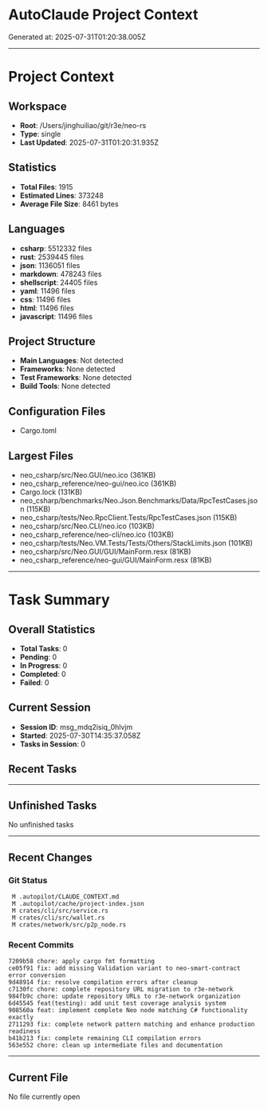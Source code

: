 # AutoClaude Project Context

Generated at: 2025-07-31T01:20:38.005Z

---

# Project Context

## Workspace
- **Root**: /Users/jinghuiliao/git/r3e/neo-rs
- **Type**: single
- **Last Updated**: 2025-07-31T01:20:31.935Z

## Statistics
- **Total Files**: 1915
- **Estimated Lines**: 373248
- **Average File Size**: 8461 bytes

## Languages
- **csharp**: 5512332 files
- **rust**: 2539445 files
- **json**: 1136051 files
- **markdown**: 478243 files
- **shellscript**: 24405 files
- **yaml**: 11496 files
- **css**: 11496 files
- **html**: 11496 files
- **javascript**: 11496 files

## Project Structure
- **Main Languages**: Not detected
- **Frameworks**: None detected
- **Test Frameworks**: None detected
- **Build Tools**: None detected

## Configuration Files
- Cargo.toml


## Largest Files
- neo_csharp/src/Neo.GUI/neo.ico (361KB)
- neo_csharp_reference/neo-gui/neo.ico (361KB)
- Cargo.lock (131KB)
- neo_csharp/benchmarks/Neo.Json.Benchmarks/Data/RpcTestCases.json (115KB)
- neo_csharp/tests/Neo.RpcClient.Tests/RpcTestCases.json (115KB)
- neo_csharp/src/Neo.CLI/neo.ico (103KB)
- neo_csharp_reference/neo-cli/neo.ico (103KB)
- neo_csharp/tests/Neo.VM.Tests/Tests/Others/StackLimits.json (101KB)
- neo_csharp/src/Neo.GUI/GUI/MainForm.resx (81KB)
- neo_csharp_reference/neo-gui/GUI/MainForm.resx (81KB)


---

# Task Summary

## Overall Statistics
- **Total Tasks**: 0
- **Pending**: 0
- **In Progress**: 0
- **Completed**: 0
- **Failed**: 0

## Current Session
- **Session ID**: msg_mdq2isiq_0hlvjm
- **Started**: 2025-07-30T14:35:37.058Z
- **Tasks in Session**: 0

## Recent Tasks



---

## Unfinished Tasks
No unfinished tasks

---

## Recent Changes

### Git Status
```
 M .autopilot/CLAUDE_CONTEXT.md
 M .autopilot/cache/project-index.json
 M crates/cli/src/service.rs
 M crates/cli/src/wallet.rs
 M crates/network/src/p2p_node.rs

```

### Recent Commits
```
7209b58 chore: apply cargo fmt formatting
ce05f91 fix: add missing Validation variant to neo-smart-contract error conversion
9d48914 fix: resolve compilation errors after cleanup
c7130fc chore: complete repository URL migration to r3e-network
984fb9c chore: update repository URLs to r3e-network organization
6d45545 feat(testing): add unit test coverage analysis system
908560a feat: implement complete Neo node matching C# functionality exactly
2711293 fix: complete network pattern matching and enhance production readiness
b41b213 fix: complete remaining CLI compilation errors
563e552 chore: clean up intermediate files and documentation

```

---

## Current File
No file currently open
